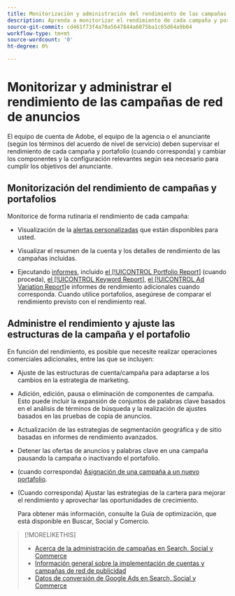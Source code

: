 ```yaml
---
title: Monitorización y administración del rendimiento de las campañas
description: Aprenda a monitorizar el rendimiento de cada campaña y portafolio, y a hacer cambios para cumplir con sus objetivos.
source-git-commit: cd461f73f4a70a5647844a6075ba1c65d64a9b04
workflow-type: tm+mt
source-wordcount: '0'
ht-degree: 0%

---
```


# Monitorizar y administrar el rendimiento de las campañas de red de anuncios

El equipo de cuenta de Adobe, el equipo de la agencia o el anunciante (según los términos del acuerdo de nivel de servicio) deben supervisar el rendimiento de cada campaña y portafolio (cuando corresponda) y cambiar los componentes y la configuración relevantes según sea necesario para cumplir los objetivos del anunciante.

## Monitorización del rendimiento de campañas y portafolios

Monitorice de forma rutinaria el rendimiento de cada campaña:

* Visualización de la [alertas personalizadas](/help/search-social-commerce/alerts/alert-view.md) que están disponibles para usted.

* Visualizar el resumen de la cuenta y los detalles de rendimiento de las campañas incluidas.

* Ejecutando [informes](/help/search-social-commerce/reports/report-about.md), incluido [el [!UICONTROL Portfolio Report]](/help/search-social-commerce/reports/management/basic-advanced/portfolio-report.md) (cuando proceda), [el [!UICONTROL Keyword Report]](/help/search-social-commerce/reports/management/basic-advanced/keyword-report.md), [el [!UICONTROL Ad Variation Report]](/help/search-social-commerce/reports/management/basic-advanced/ad-variation-report.md)e informes de rendimiento adicionales cuando corresponda. Cuando utilice portafolios, asegúrese de comparar el rendimiento previsto con el rendimiento real.

## Administre el rendimiento y ajuste las estructuras de la campaña y el portafolio

En función del rendimiento, es posible que necesite realizar operaciones comerciales adicionales, entre las que se incluyen:

* Ajuste de las estructuras de cuenta/campaña para adaptarse a los cambios en la estrategia de marketing.

* Adición, edición, pausa o eliminación de componentes de campaña. Esto puede incluir la expansión de conjuntos de palabras clave basados en el análisis de términos de búsqueda y la realización de ajustes basados en las pruebas de copia de anuncios.

* Actualización de las estrategias de segmentación geográfica y de sitio basadas en informes de rendimiento avanzados.

* Detener las ofertas de anuncios y palabras clave en una campaña pausando la campaña o inactivando el portafolio.

* (cuando corresponda) [Asignación de una campaña a un nuevo portafolio](/help/search-social-commerce/campaign-management/campaign-assign-to-portfolio.md).

* (Cuando corresponda) Ajustar las estrategias de la cartera para mejorar el rendimiento y aprovechar las oportunidades de crecimiento.

   Para obtener más información, consulte la Guía de optimización, que está disponible en Buscar, Social y Comercio.<!-- verify convention for referencing Optimization Guide here -->

>[!MORELIKETHIS]
>
>* [Acerca de la administración de campañas en Search, Social y Commerce](campaign-management-about.md)
>* [Información general sobre la implementación de cuentas y campañas de red de publicidad](campaign-implemention-overview.md)
>* [Datos de conversión de Google Ads en Search, Social y Commerce](google-conversion-data.md)

